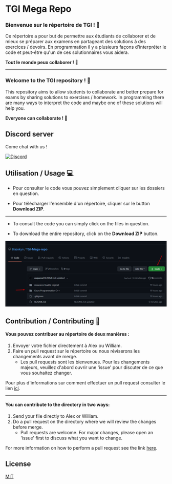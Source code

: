# TGI Mega Repo

### **Bienvenue sur le répertoire de TGI** ! :rocket:

Ce répertoire a pour but de permettre aux étudiants de collaborer et de mieux se préparer aux examens en partageant des solutions à des exercices / devoirs. 
En programmation il y a plusieurs façons d'interpréter le code et peut-être qu'un de ces solutionnaires vous aidera.

**Tout le monde peux collaborer ! :raised_hands:**

***

### **Welcome to the TGI repository !** :rocket:

This repository aims to allow students to collaborate and better prepare for exams by sharing solutions to exercises / homework.
In programming there are many ways to interpret the code and maybe one of these solutions will help you.

**Everyone can collaborate ! :raised_hands:**

## Discord server
Come chat with us !

<a href="https://discord.gg/NZJVHS6nCh" target="_blank"><img alt="Discord" src="https://img.shields.io/discord/798911944950153236?label=discord%20server&style=for-the-badge"></a>

## Utilisation / Usage :computer:
- Pour consulter le code vous pouvez simplement cliquer sur les dossiers en question.

- Pour télécharger l'ensemble d'un répertoire, cliquer sur le button **Download ZIP**.

***

- To consult the code you can simply click on the files in question.

- To download the entire repository, click on the **Download ZIP** button.

![](assets/usage_image.png)

## Contribution / Contributing :handshake:

#### Vous pouvez contribuer au répertoire de deux manières :

1. Envoyer votre fichier directement à Alex ou William.
2. Faire un pull request sur le répertoire ou nous réviserons les changements avant de merge.
    * Les pull requests sont les bienvenues.
      Pour les changements majeurs, veuillez d'abord ouvrir une 'issue' pour discuter de ce que vous souhaitez changer.

Pour plus d'informations sur comment effectuer un pull request consulter le lien [ici](https://opensource.com/article/19/7/create-pull-request-github).


***

#### You can contribute to the directory in two ways:
1. Send your file directly to Alex or William.
2. Do a pull request on the directory where we will review the changes before merge.
    * Pull requests are welcome. For major changes, please open an 'issue' first to discuss what you want to change.


For more information on how to perform a pull request see the link [here](https://opensource.com/article/19/7/create-pull-request-github).


## License
[MIT](https://choosealicense.com/licenses/mit/)
